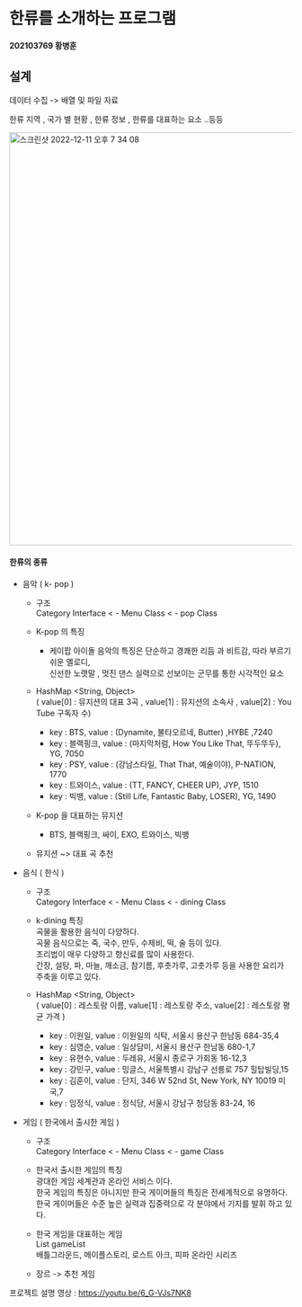 
# 한류를 소개하는 프로그램
#### 202103769 황병훈 

## 설계 
데이터 수집 -> 배열 및 파일 자료

한류 지역 , 국가 별 현황 , 한류 정보 , 한류를 대표하는 요소 ..등등

<img width="735" alt="스크린샷 2022-12-11 오후 7 34 08" src="https://user-images.githubusercontent.com/96881651/206898750-248eb003-0f6c-4734-9e62-e97cedcf4a7c.png">


#### 한류의 종류 

+ 음악 ( k- pop )
    + 구조  
        Category Interface < - Menu Class  < - pop Class <br>
    + K-pop 의 특징 
    
      + 케이팝 아이돌 음악의 특징은 단순하고 경쾌한 리듬 과 비트감, 따라 부르기 쉬운 멜로디,<br>
      신선한 노랫말 , 멋진 댄스 실력으로 선보이는 군무를 통한 시각적인 요소 <br>
      
    +  HashMap <String, Object>  
    ( value[0] : 뮤지션의 대표 3곡 , value[1] : 뮤지션의 소속사 , value[2] : You Tube 구독자 수)  
        + key : BTS, value : (Dynamite, 불타오르네, Butter) ,HYBE ,7240 
        + key : 블랙핑크, value : (마지막처럼, How You Like That, 뚜두뚜두), YG, 7050
        + key : PSY, value : (강남스타일, That That, 예술이야), P-NATION, 1770
        + key : 트와이스, value : (TT, FANCY, CHEER UP), JYP, 1510
        + key : 빅뱅, value : (Still Life, Fantastic Baby, LOSER), YG, 1490

        
    + K-pop 을 대표하는 뮤지션
      + BTS, 블랙핑크, 싸이, EXO, 트와이스, 빅뱅

    + 뮤지션 ~> 대표 곡 추천 


+ 음식 ( 한식 )

    + 구조  
        Category Interface < - Menu Class  < - dining Class
        
    +  k-dining 특징  
       곡물을 활용한 음식이 다양하다.<br>
       곡물 음식으로는 죽, 국수, 만두, 수제비, 떡, 술 등이 있다.<br>
       조리법이 매우 다양하고 향신료를 많이 사용한다.<br>
       간장, 설탕, 파, 마늘, 깨소금, 참기름, 후춧가루, 고춧가루 등을 사용한 요리가 주축을 이루고 있다. <br>
   
    +  HashMap <String, Object>  
    ( value[0] : 레스토랑 이름, value[1] : 레스토랑 주소, value[2] : 레스토랑 평균 가격 )  
        + key : 이원일, value : 이원일의 식탁, 서울시 용산구 한남동 684-35,4
        + key : 심영순, value : 일상담미, 서울시 용산구 한남동 680-1,7
        + key : 유현수, value : 두레유, 서울시 종로구 가회동 16-12,3
        + key : 강민구, value : 밍글스, 서울특별시 강남구 선릉로 757 힐탑빌딩,15
        + key : 김훈이, value : 단지, 346 W 52nd St, New York, NY 10019 미국,7
        + key : 임정식, value : 정식당, 서울시 강남구 청담동 83-24, 16

+ 게임 ( 한국에서 출시한 게임 )  

    + 구조  
        Category Interface < - Menu Class  < - game Class  
        
    + 한국서 출시한 게임의 특징  
        광대한 게임 세계관과 온라인 서비스 이다.<br>
		한국 게임의 특징은 아니지만 한국 게이머들의 특징은 전세계적으로 유명하다.<br>
		한국 게이머들은 수준 높은 실력과 집중력으로 각 분야에서 기지를 발휘 하고 있다.<br>
        
    + 한국 게임을 대표하는 게임  
        List<String> gameList  
        배틀그라운드, 메이플스토리, 로스트 아크, 피파 온라인 시리즈  
    + 장르 -> 추천 게임  
    
    
프로젝트 설명 영상 :  [https://youtu.be/6_G-VJs7NK8 ](https://youtu.be/16pofBcMnZ8)



